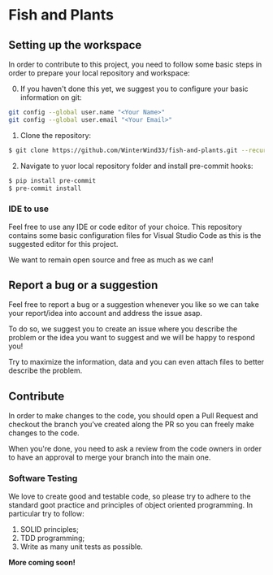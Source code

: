 # Fish and Plants

## Setting up the workspace

In order to contribute to this project, you need to follow some basic steps in order to prepare your local repository and workspace:

0. If you haven't done this yet, we suggest you to configure your basic information on git:

```bash
git config --global user.name "<Your Name>"
git config --global user.email "<Your Email>"
```

1. Clone the repository:

```bash
$ git clone https://github.com/WinterWind33/fish-and-plants.git --recurse
```

2. Navigate to yuor local repository folder and install pre-commit hooks:

```bash
$ pip install pre-commit
$ pre-commit install
```

### IDE to use

Feel free to use any IDE or code editor of your choice. This repository contains some basic configuration files for Visual Studio Code as this is the suggested editor for this project.

We want to remain open source and free as much as we can!

## Report a bug or a suggestion

Feel free to report a bug or a suggestion whenever you like so we can take your report/idea into account and address the issue asap.

To do so, we suggest you to create an issue where you describe the problem or the idea you want to suggest and we will be happy to respond you!

Try to maximize the information, data and you can even attach files to better describe the problem.

## Contribute

In order to make changes to the code, you should open a Pull Request and checkout the branch you've created along the PR so you can freely make changes to the code.

When you're done, you need to ask a review from the code owners in order to have an approval to merge your branch into the main one.

### Software Testing

We love to create good and testable code, so please try to adhere to the standard goot practice and principles of object oriented programming. In particular try to follow:

1. SOLID principles;
2. TDD programming;
3. Write as many unit tests as possible.

**More coming soon!**
